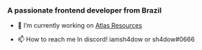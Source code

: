 ###                                  A passionate frontend developer from Brazil

- 🔭 I’m currently working on [Atlas Resources](https://atlasresources.site)<br>

- 📫 How to reach me In discord! iamsh4dow or sh4dow#0666
